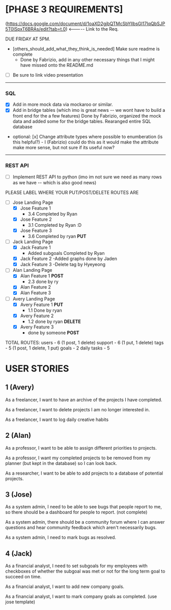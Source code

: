 # [PHASE 3 REQUIREMENTS]
(https://docs.google.com/document/d/1oaXD2gjbQTMcSbYllbsGI17IqQbSJP5T0lSpxT6BRAs/edit?tab=t.0)    <----- Link to the Req.

DUE FRIDAY AT 5PM. 

- [others_should_add_what_they_think_is_needed] Make sure readme is complete
    - Done by Fabrizio, add in any other necessary things that I might have missed onto the README.md

- [ ] Be sure to link video presentation


---


### SQL 
- [x] Add in more mock data via mockaroo or similar.
- [x] Add in bridge tables (which imo is great news -- we wont have to build a front end for the a few features)
      Done by Fabrizio, organized the mock data and added some for the bridge tables. Rearanged entire SQL database
- optional: [x] Change attribute types where possible to enumberation (is this helpful?)
            - I (Fabrizio) could do this as it would make the attribute make more sense, but not sure if its useful now?


---


### REST API
- [ ] Implement REST API to python (imo im not sure we need as many rows as we have -- which is also good news)

PLEASE LABEL WHERE YOUR PUT/POST/DELETE ROUTES ARE

- [ ] Jose Landing Page
    - [x] Jose Feature 1
        - 3.4 Completed by Ryan
    - [x] Jose Feature 2
        - 3.1 Completed by Ryan :D
    - [x] Jose Feature 3
        - 3.6 Completed by ryan **PUT**

- [ ] Jack Landing Page
    - [x] Jack Feature 1
        - Added subgoals Completed by Ryan
    - [X] Jack Feature 2
        -Added graphs done by Jaden 
    - [X] Jack Feature 3
        -Delete tag by Hyeyeong

- [ ] Alan Landing Page
    - [x] Alan Feature 1 **POST**
        - 2.3 done by ry
    - [X] Alan Feature 2
    - [X] Alan Feature 3

- [ ] Avery Landing Page
    - [x] Avery Feature 1 **PUT**
        - 1.1 Done by ryan
    - [x] Avery Feature 2
        - 1.2 done by ryan **DELETE**
    - [x] Avery Feature 3
        - done by someone **POST**


TOTAL ROUTES:
users - 6 (1 post, 1 delete)
support - 6 (1 put, 1 delete)
tags - 5 (1 post, 1 delete, 1 put)
goals - 2
daily tasks - 5


# USER STORIES

## 1 (Avery)
As a freelancer, I want to have an archive of the projects I have completed.

As a freelancer, I want to delete projects I am no longer interested in.

As a freelancer, I want to log daily creative habits

## 2 (Alan)
As a professor, I want to be able to assign different priorities to projects.

As a professor, I want my completed projects to be removed from my planner (but kept in the database) so I can look back.

As a researcher, I want to be able to add projects to a database of potential projects.

## 3 (Jose)
As a system admin, I need to be able to see bugs that people report to me, so there should be a dashboard for people to report. (not complete)

As a system admin, there should be a community forum where I can answer questions and hear community feedback which aren't necessarily bugs. 

As a system admin, I need to mark bugs as resolved.

## 4 (Jack)
As a financial analyst, I need to set subgoals for my employees with checkboxes of whether the subgoal was met or not for the long term goal to succeed on time.

As a financial analyst, I want to add new company goals. 

As a financial analyst, I want to mark company goals as completed. (use jose template)
